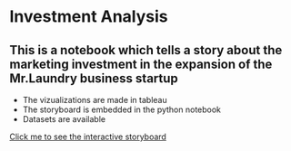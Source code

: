 # Investment Analysis
## This is a notebook which tells a story about the marketing investment in the expansion of the Mr.Laundry business startup

- The vizualizations are made in tableau
- The storyboard is embedded in the python notebook
- Datasets are available

[Click me to see the interactive storyboard](https://nbviewer.jupyter.org/github/hdev7/Tableau-Vizualizations-in-Python-notebooks/blob/master/Investment%20Analysis.ipynb)
